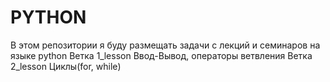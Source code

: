 # PYTHON
В этом репозитории я буду размещать задачи с лекций и семинаров на языке python
Ветка 1_lesson Ввод-Вывод, операторы ветвления
Ветка 2_lesson  Циклы(for, while)
